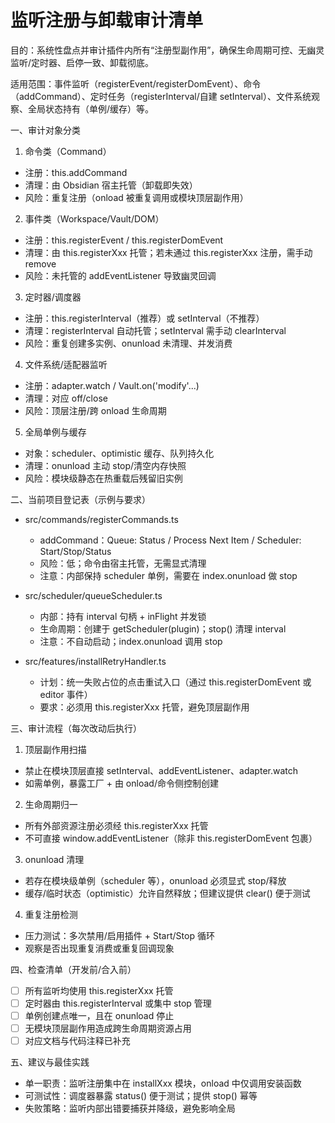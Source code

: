 # 监听注册与卸载审计清单

目的：系统性盘点并审计插件内所有“注册型副作用”，确保生命周期可控、无幽灵监听/定时器、启停一致、卸载彻底。

适用范围：事件监听（registerEvent/registerDomEvent）、命令（addCommand）、定时任务（registerInterval/自建 setInterval）、文件系统观察、全局状态持有（单例/缓存）等。

一、审计对象分类

1. 命令类（Command）

- 注册：this.addCommand
- 清理：由 Obsidian 宿主托管（卸载即失效）
- 风险：重复注册（onload 被重复调用或模块顶层副作用）

2. 事件类（Workspace/Vault/DOM）

- 注册：this.registerEvent / this.registerDomEvent
- 清理：由 this.registerXxx 托管；若未通过 this.registerXxx 注册，需手动 remove
- 风险：未托管的 addEventListener 导致幽灵回调

3. 定时器/调度器

- 注册：this.registerInterval（推荐）或 setInterval（不推荐）
- 清理：registerInterval 自动托管；setInterval 需手动 clearInterval
- 风险：重复创建多实例、onunload 未清理、并发消费

4. 文件系统/适配器监听

- 注册：adapter.watch / Vault.on('modify'...)
- 清理：对应 off/close
- 风险：顶层注册/跨 onload 生命周期

5. 全局单例与缓存

- 对象：scheduler、optimistic 缓存、队列持久化
- 清理：onunload 主动 stop/清空内存快照
- 风险：模块级静态在热重载后残留旧实例

二、当前项目登记表（示例与要求）

- src/commands/registerCommands.ts
  - addCommand：Queue: Status / Process Next Item / Scheduler: Start/Stop/Status
  - 风险：低；命令由宿主托管，无需显式清理
  - 注意：内部保持 scheduler 单例，需要在 index.onunload 做 stop

- src/scheduler/queueScheduler.ts
  - 内部：持有 interval 句柄 + inFlight 并发锁
  - 生命周期：创建于 getScheduler(plugin)；stop() 清理 interval
  - 注意：不自动启动；index.onunload 调用 stop

- src/features/installRetryHandler.ts
  - 计划：统一失败占位的点击重试入口（通过 this.registerDomEvent 或 editor 事件）
  - 要求：必须用 this.registerXxx 托管，避免顶层副作用

三、审计流程（每次改动后执行）

1. 顶层副作用扫描

- 禁止在模块顶层直接 setInterval、addEventListener、adapter.watch
- 如需单例，暴露工厂 + 由 onload/命令侧控制创建

2. 生命周期归一

- 所有外部资源注册必须经 this.registerXxx 托管
- 不可直接 window.addEventListener（除非 this.registerDomEvent 包裹）

3. onunload 清理

- 若存在模块级单例（scheduler 等），onunload 必须显式 stop/释放
- 缓存/临时状态（optimistic）允许自然释放；但建议提供 clear() 便于测试

4. 重复注册检测

- 压力测试：多次禁用/启用插件 + Start/Stop 循环
- 观察是否出现重复消费或重复回调现象

四、检查清单（开发前/合入前）

- [ ] 所有监听均使用 this.registerXxx 托管
- [ ] 定时器由 this.registerInterval 或集中 stop 管理
- [ ] 单例创建点唯一，且在 onunload 停止
- [ ] 无模块顶层副作用造成跨生命周期资源占用
- [ ] 对应文档与代码注释已补充

五、建议与最佳实践

- 单一职责：监听注册集中在 installXxx 模块，onload 中仅调用安装函数
- 可测试性：调度器暴露 status() 便于测试；提供 stop() 幂等
- 失败策略：监听内部出错要捕获并降级，避免影响全局

